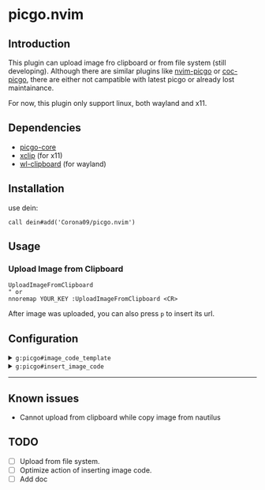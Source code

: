 # picgo.nvim

## Introduction

This plugin can upload image fro clipboard or from file system (still developing). Although there are similar plugins like [nvim-picgo](https://github.com/askfiy/nvim-picgo) or [coc-picgo](https://github.com/PLDaily/coc-picgo), there are either not campatible with latest picgo or already lost maintainance.

For now, this plugin only support linux, both wayland and x11.

## Dependencies

- [picgo-core](https://github.com/PicGo/PicGo-Core)
- [xclip](https://github.com/astrand/xclip) (for x11)
- [wl-clipboard](https://github.com/bugaevc/wl-clipboard) (for wayland)

## Installation

use dein:
```vim
call dein#add('Corona09/picgo.nvim')
```

## Usage

### Upload Image from Clipboard

```vim
UploadImageFromClipboard
" or
nnoremap YOUR_KEY :UploadImageFromClipboard <CR>
```

After image was uploaded, you can also press `p` to insert its url.

## Configuration

<details close>
	<summary><code>g:picgo#image_code_template</code></summary>

```vim
" picgo#image_cdoe_template is an array of string
" the plugin will replace ${url} with image url returned by picgo
" the default value is as [ '![]( ${url} )' ]
let g:picgo#image_code_template = [ '![]( ${url} )' ]

```
</details>

<details close>
	<summary><code>g:picgo#insert_image_code</code></summary>

```vim
" if you do not want to insert code after uploading
" you can set g:picgo#insert_image_code to 0
" default value : 0
let g:picgo#insert_image_code = 1
```
</details>

---

## Known issues

- Cannot upload from clipboard while copy image from nautilus

## TODO
- [ ] Upload from file system.
- [ ] Optimize action of inserting image code.
- [ ] Add doc
